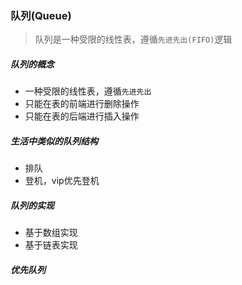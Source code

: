 ### 队列(Queue)

>队列是一种受限的线性表，遵循`先进先出(FIFO)`逻辑

##### 队列的概念

+ 一种受限的线性表，遵循`先进先出`
+ 只能在表的前端进行删除操作
+ 只能在表的后端进行插入操作

##### 生活中类似的队列结构

+ 排队
+ 登机，vip优先登机

##### 队列的实现

+ 基于数组实现
+ 基于链表实现


##### 优先队列